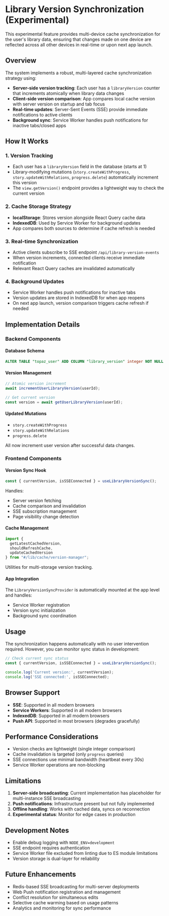 # Library Version Synchronization (Experimental)

This experimental feature provides multi-device cache synchronization for the user's library data, ensuring that changes made on one device are reflected across all other devices in real-time or upon next app launch.

## Overview

The system implements a robust, multi-layered cache synchronization strategy using:

- **Server-side version tracking**: Each user has a `libraryVersion` counter that increments atomically when library data changes
- **Client-side version comparison**: App compares local cache version with server version on startup and tab focus
- **Real-time updates**: Server-Sent Events (SSE) provide immediate notifications to active clients
- **Background sync**: Service Worker handles push notifications for inactive tabs/closed apps

## How It Works

### 1. Version Tracking
- Each user has a `libraryVersion` field in the database (starts at 1)
- Library-modifying mutations (`story.createWithProgress`, `story.updateWithRelations`, `progress.delete`) automatically increment this version
- The `view.getVersion()` endpoint provides a lightweight way to check the current version

### 2. Cache Storage Strategy
- **localStorage**: Stores version alongside React Query cache data
- **IndexedDB**: Used by Service Worker for background updates
- App compares both sources to determine if cache refresh is needed

### 3. Real-time Synchronization
- Active clients subscribe to SSE endpoint `/api/library-version-events`
- When version increments, connected clients receive immediate notification
- Relevant React Query caches are invalidated automatically

### 4. Background Updates
- Service Worker handles push notifications for inactive tabs
- Version updates are stored in IndexedDB for when app reopens
- On next app launch, version comparison triggers cache refresh if needed

## Implementation Details

### Backend Components

#### Database Schema
```sql
ALTER TABLE "topaz_user" ADD COLUMN "library_version" integer NOT NULL DEFAULT 1;
```

#### Version Management
```typescript
// Atomic version increment
await incrementUserLibraryVersion(userId);

// Get current version
const version = await getUserLibraryVersion(userId);
```

#### Updated Mutations
- `story.createWithProgress`
- `story.updateWithRelations` 
- `progress.delete`

All now increment user version after successful data changes.

### Frontend Components

#### Version Sync Hook
```typescript
const { currentVersion, isSSEConnected } = useLibraryVersionSync();
```

Handles:
- Server version fetching
- Cache comparison and invalidation
- SSE subscription management
- Page visibility change detection

#### Cache Management
```typescript
import { 
  getLatestCachedVersion, 
  shouldRefreshCache, 
  updateCachedVersion 
} from "#/lib/cache/version-manager";
```

Utilities for multi-storage version tracking.

#### App Integration
The `LibraryVersionSyncProvider` is automatically mounted at the app level and handles:
- Service Worker registration
- Version sync initialization
- Background sync coordination

## Usage

The synchronization happens automatically with no user intervention required. However, you can monitor sync status in development:

```typescript
// Check current sync status
const { currentVersion, isSSEConnected } = useLibraryVersionSync();

console.log('Current version:', currentVersion);
console.log('SSE connected:', isSSEConnected);
```

## Browser Support

- **SSE**: Supported in all modern browsers
- **Service Workers**: Supported in all modern browsers  
- **IndexedDB**: Supported in all modern browsers
- **Push API**: Supported in most browsers (degrades gracefully)

## Performance Considerations

- Version checks are lightweight (single integer comparison)
- Cache invalidation is targeted (only `progress` queries)
- SSE connections use minimal bandwidth (heartbeat every 30s)
- Service Worker operations are non-blocking

## Limitations

1. **Server-side broadcasting**: Current implementation has placeholder for multi-instance SSE broadcasting
2. **Push notifications**: Infrastructure present but not fully implemented
3. **Offline handling**: Works with cached data, syncs on reconnection
4. **Experimental status**: Monitor for edge cases in production

## Development Notes

- Enable debug logging with `NODE_ENV=development`
- SSE endpoint requires authentication
- Service Worker file excluded from linting due to ES module limitations
- Version storage is dual-layer for reliability

## Future Enhancements

- Redis-based SSE broadcasting for multi-server deployments
- Web Push notification registration and management
- Conflict resolution for simultaneous edits
- Selective cache warming based on usage patterns
- Analytics and monitoring for sync performance